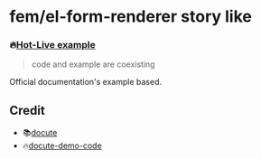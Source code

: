 # fem/el-form-renderer story like

### 🔥[Hot-Live example](https://fem-el-form-renderer.now.sh/)

> code and example are coexisting

Official documentation's example based.

## Credit

- 📚[docute](https://docute.org/)
- 🔥[docute-demo-code](https://github.com/evillt/docute-demo-code)